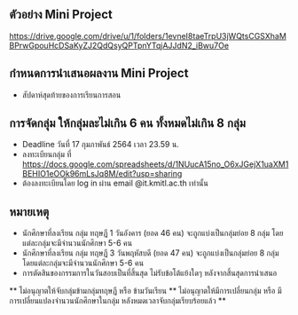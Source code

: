 ## ตัวอย่าง Mini Project 

https://drive.google.com/drive/u/1/folders/1evneI8taeTrpU3jWQtsCGSXhaMBPrwGpouHcDSaKyZJ2QdQsyQPTpnYTqjAJJdN2_iBwu7Oe

## กำหนดการนำเสนอผลงาน Mini Project
- สัปดาห์สุดท้ายของการเรียนการสอน

## การจัดกลุ่ม ให้กลุ่มละไม่เกิน 6 คน ทั้งหมดไม่เกิน 8 กลุ่ม
- Deadline วันที่ 17 กุมภาพันธ์ 2564 เวลา 23.59 น.
- ลงทะเบียนกลุ่ม ที่ https://docs.google.com/spreadsheets/d/1NUucA15no_O6xJGejX1uaXM1BEHIO1eOOk96mLsJq8M/edit?usp=sharing
- ต้องลงทะเบียนโดย log in ผ่าน email @it.kmitl.ac.th เท่านั้น

## หมายเหตุ

- นักศึกษาที่ลงเรียน กลุ่ม ทฤษฏี 1 วันอังคาร  (ยอด 46 คน) จะถูกแบ่งเป็นกลุ่มย่อย 8 กลุ่ม โดยแต่ละกลุ่มจะมีจำนวนนักศึกษา 5-6 คน   
- นักศึกษาที่ลงเรียน กลุ่ม ทฤษฏี 3 วันพฤหัสบดี (ยอด 47 คน) จะถูกแบ่งเป็นกลุ่มย่อย 8 กลุ่ม โดยแต่ละกลุ่มจะมีจำนวนนักศึกษา 5-6 คน  
- การตัดสินของกรรมการในวันสอบเป็นที่สิ้นสุด ไม่รับข้อโต้แย้งใดๆ หลังจากสิ้นสุดการนำเสนอ       

**  ไม่อนุญาตให้จับกลุ่มข้ามกลุ่มทฤษฏี หรือ ข้ามวันเรียน
**  ไม่อนุญาตให้มีการเปลี่ยนกลุ่ม หรือ มีการเปลี่ยนแปลงจำนวนนักศึกษาในกลุ่ม หลังหมดเวลาจับกลุ่มเรียบร้อยแล้ว **